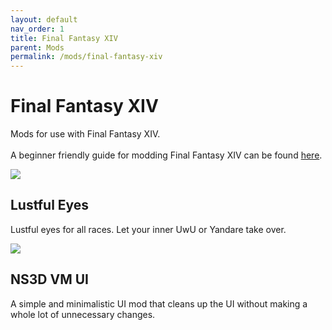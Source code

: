 ```yaml
---
layout: default
nav_order: 1
title: Final Fantasy XIV
parent: Mods
permalink: /mods/final-fantasy-xiv
---
```


<h1>Final Fantasy XIV</h1>
<p>Mods for use with Final Fantasy XIV.<br /><br />A beginner friendly guide for modding Final Fantasy XIV can be found <a href="https://gist.github.com/Exorion1er/5f2b55e14475484c63993140ec50faae" target="_blank">here</a>.</p>

<div class="gallery">
  <div class="card">
    <a href="https://heliosphere.app/mod/w7xhfe6s7h0tbc96279yz1eb1g" target="_blank">
    <img src="https://data.heliosphere.app/images/I5P4XbLvN8hv_xSEVHdeDW2GRZ-unYIrisCQxipygm4"></a>
  </div>
  <div class="container">
    <h2>Lustful Eyes</h2>
    <p>Lustful eyes for all races. Let your inner UwU or Yandare take over.</p>
  </div>
  <div class="card">
    <a href="https://heliosphere.app/mod/hrsbv17zxh55567hsseaz4cbf8" target="_blank">
    <img src="https://data.heliosphere.app/images/JHuFldPkpX5_OlhVuoxLvV6oWkCrNbYiixK35mrcRTY"></a>
  </div>
  <div class="container">
    <h2>NS3D VM UI</h2>
    <p>A simple and minimalistic UI mod that cleans up the UI without making a whole lot of unnecessary changes.</p> 
  </div>
</div>
